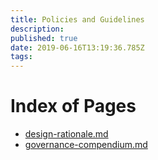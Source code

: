 ```yaml
---
title: Policies and Guidelines
description: 
published: true
date: 2019-06-16T13:19:36.785Z
tags: 
---
```


# Index of Pages

* [design-rationale.md](../fundamentals/design-rationale.md)
* [governance-compendium.md](governance-compendium.md)


